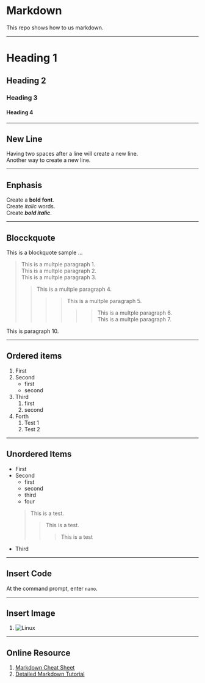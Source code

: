 # Markdown
This repo shows how to us markdown.

---
# Heading 1
## Heading 2
### Heading 3
#### Heading 4

---
## New Line

Having two spaces after a line will create  a new line.  
Another way to create a new line. <br>

---
## Enphasis
Create a **bold font**.  
Create *italic* words.  
Create ***bold italic***.  

---
## Blocckquote

This is a blockquote sample ...

> This is a multple paragraph 1.  
>This is a multple paragraph 2.  
>This is a multple paragraph 3.  
>> This is a multple paragraph 4.  
>> >> This is a multple paragraph 5.  
>> >> >> This is a multple paragraph 6.  
>> This is a multple paragraph 7.  

This is paragraph 10.

---
## Ordered items

1. First
2. Second
    - first
    - second
3. Third
    1. first
    2. second
4. Forth
    1. Test 1
    2. Test 2

---
## Unordered Items

- First
- Second
  - first
  - second
  - third
  - four <br>
  > This is a test.
  >> This is a test.
  >>> This is a test
- Third

---
## Insert Code

At the command prompt, enter `nano`.

 
---
## Insert Image

1. ![Linux](https://www.google.com/url?sa=i&url=https%3A%2F%2Fen.wikipedia.org%2Fwiki%2FLinux&psig=AOvVaw3_HbvwZB7ltjN3zXLwxAxh&ust=1644249431558000&source=images&cd=vfe&ved=0CAsQjRxqFwoTCKijpe246_UCFQAAAAAdAAAAABAD)

---
## Online Resource
1. [Markdown Cheat Sheet](https://www.markdownguide.org/cheat-sheet/)
2. [Detailed Markdown Tutorial](https://www.markdownguide.org/basic-syntax/#bold)
